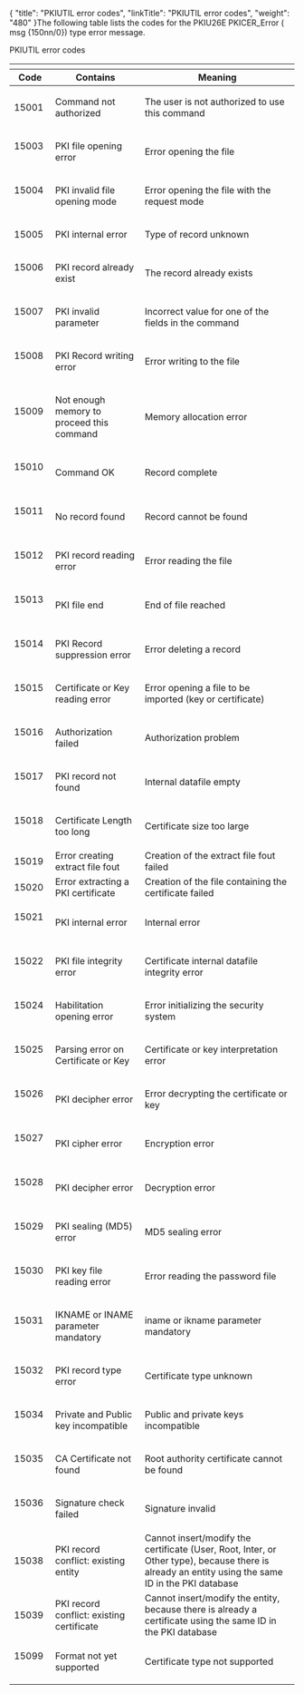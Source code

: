 {
    "title": "PKIUTIL  error codes",
    "linkTitle": "PKIUTIL error codes",
    "weight": "480"
}The following table lists the codes for the PKIU26E PKICER\_Error ( msg
{150nn/0}) type error message.

<span class="autonumber"></span>PKIUTIL error codes

<table>
   <th>
      <tr>
<th>Code         </th>
<th>Contains         </th>
<th>Meaning         </th>
      </tr>
   </thead>
   <tbody>
      <tr>
         <td><p>15001 </p>         </td>
         <td><p>Command not authorized </p>         </td>
         <td><p>The user is not authorized to use this command </p>         </td>
      </tr>
      <tr>
         <td><p>15003  </p>         </td>
         <td><p>PKI file opening error </p>         </td>
         <td><p>Error opening the file </p>         </td>
      </tr>
      <tr>
         <td><p>15004  </p>         </td>
         <td><p>PKI invalid file opening mode </p>         </td>
         <td><p>Error opening the file with the request mode </p>         </td>
      </tr>
      <tr>
         <td><p>15005 </p>         </td>
         <td><p>PKI internal error </p>         </td>
         <td><p>Type of record unknown </p>         </td>
      </tr>
      <tr>
         <td><p>15006  </p>         </td>
         <td><p>PKI record already exist </p>         </td>
         <td><p>The record already exists </p>         </td>
      </tr>
      <tr>
         <td><p>15007  </p>         </td>
         <td><p>PKI invalid parameter </p>         </td>
         <td><p>Incorrect value for one of the fields in the command </p>         </td>
      </tr>
      <tr>
         <td><p>15008  </p>         </td>
         <td><p>PKI Record writing error </p>         </td>
         <td><p>Error writing to the file  </p>         </td>
      </tr>
      <tr>
         <td><p>15009  </p>         </td>
         <td><p>Not enough memory to proceed this command </p>         </td>
         <td><p>Memory allocation error </p>         </td>
      </tr>
      <tr>
         <td><p>15010  </p>         </td>
         <td><p>Command OK </p>         </td>
         <td><p>Record complete </p>         </td>
      </tr>
      <tr>
         <td><p>15011  </p>         </td>
         <td><p>No record found </p>         </td>
         <td><p>Record cannot be found </p>         </td>
      </tr>
      <tr>
         <td><p>15012  </p>         </td>
         <td><p>PKI record reading error </p>         </td>
         <td><p>Error reading the file </p>         </td>
      </tr>
      <tr>
         <td><p>15013  </p>         </td>
         <td><p>PKI file end </p>         </td>
         <td><p>End of file reached </p>         </td>
      </tr>
      <tr>
         <td><p>15014  </p>         </td>
         <td><p>PKI Record suppression error </p>         </td>
         <td><p>Error deleting a record </p>         </td>
      </tr>
      <tr>
         <td><p>15015  </p>         </td>
         <td><p>Certificate or Key reading error </p>         </td>
         <td><p>Error opening a file to be imported (key or certificate)
 </p>         </td>
      </tr>
      <tr>
         <td><p>15016  </p>         </td>
         <td><p>Authorization failed </p>         </td>
         <td><p>Authorization problem  </p>         </td>
      </tr>
      <tr>
         <td><p>15017  </p>         </td>
         <td><p>PKI record not found  </p>         </td>
         <td><p>Internal datafile empty </p>         </td>
      </tr>
      <tr>
         <td><p>15018  </p>         </td>
         <td><p>Certificate Length too long </p>         </td>
         <td><p>Certificate size too large </p>         </td>
      </tr>
      <tr>
         <td>15019         </td>
         <td>Error creating extract file fout         </td>
         <td>Creation of the extract file fout failed         </td>
      </tr>
      <tr>
         <td>15020         </td>
         <td>Error extracting a PKI certificate         </td>
         <td>Creation of the file containing the certificate failed         </td>
      </tr>
      <tr>
         <td><p>15021  </p>         </td>
         <td><p>PKI internal error </p>         </td>
         <td><p>Internal error </p>         </td>
      </tr>
      <tr>
         <td><p>15022  </p>         </td>
         <td><p>PKI file integrity error </p>         </td>
         <td><p>Certificate internal datafile integrity error </p>         </td>
      </tr>
      <tr>
         <td><p>15024  </p>         </td>
         <td><p>Habilitation opening error </p>         </td>
         <td><p>Error initializing the security system </p>         </td>
      </tr>
      <tr>
         <td><p>15025  </p>         </td>
         <td><p>Parsing error on Certificate or Key </p>         </td>
         <td><p>Certificate or key interpretation error </p>         </td>
      </tr>
      <tr>
         <td><p>15026  </p>         </td>
         <td><p>PKI decipher error </p>         </td>
         <td><p>Error decrypting the certificate or key </p>         </td>
      </tr>
      <tr>
         <td><p>15027  </p>         </td>
         <td><p>PKI cipher error </p>         </td>
         <td><p>Encryption error </p>         </td>
      </tr>
      <tr>
         <td><p>15028  </p>         </td>
         <td><p>PKI decipher error </p>         </td>
         <td><p>Decryption error </p>         </td>
      </tr>
      <tr>
         <td><p>15029  </p>         </td>
         <td><p>PKI sealing (MD5) error </p>         </td>
         <td><p>MD5 sealing error </p>         </td>
      </tr>
      <tr>
         <td><p>15030  </p>         </td>
         <td><p>PKI key file reading error </p>         </td>
         <td><p>Error reading the password file </p>         </td>
      </tr>
      <tr>
         <td><p>15031  </p>         </td>
         <td><p>IKNAME or INAME parameter mandatory </p>         </td>
         <td><p>iname or ikname parameter mandatory </p>         </td>
      </tr>
      <tr>
         <td><p>15032  </p>         </td>
         <td><p>PKI record type error </p>         </td>
         <td><p>Certificate type unknown  </p>         </td>
      </tr>
      <tr>
         <td><p>15034  </p>         </td>
         <td><p>Private and Public key incompatible </p>         </td>
         <td><p>Public and private keys incompatible </p>         </td>
      </tr>
      <tr>
         <td><p>15035  </p>         </td>
         <td><p>CA Certificate not found </p>         </td>
         <td><p>Root authority certificate cannot be found </p>         </td>
      </tr>
      <tr>
         <td><p>15036  </p>         </td>
         <td><p>Signature check failed </p>         </td>
         <td><p>Signature invalid </p>         </td>
      </tr>
      <tr>
         <td>15038         </td>
         <td>PKI record conflict: existing entity         </td>
         <td>Cannot insert/modify the certificate (User, Root, Inter, or Other type), because there is already an entity using the same ID in the PKI database         </td>
      </tr>
      <tr>
         <td>15039         </td>
         <td>PKI record conflict: existing certificate         </td>
         <td>Cannot insert/modify the entity, because there is already a certificate using the same ID in the PKI database         </td>
      </tr>
      <tr>
         <td><p>15099  </p>         </td>
         <td><p>Format not yet supported </p>         </td>
         <td><p>Certificate type not supported </p>         </td>
      </tr>
   </tbody>
</table>

 
